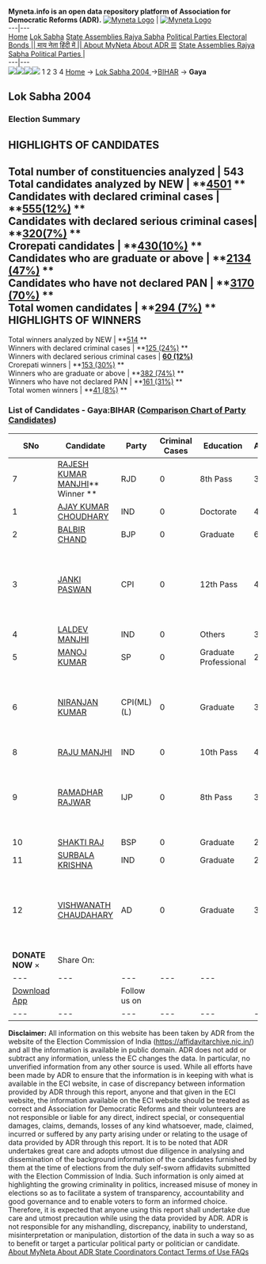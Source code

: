 **Myneta.info is an open data repository platform of Association for Democratic Reforms (ADR).**
[![Myneta Logo](https://www.myneta.info/lib/img/myneta-logo.png)](https://www.myneta.info/) | [![Myneta Logo](https://www.myneta.info/lib/img/adr-logo.png)](https://adrindia.org)  
---|---  
[Home](https://www.myneta.info/) [Lok Sabha](https://www.myneta.info/#ls "Lok Sabha") [ State Assemblies ](https://www.myneta.info/#sa "State Assemblies") [Rajya Sabha](https://www.myneta.info/#rs "Rajya Sabha") [Political Parties ](https://www.myneta.info/party "Political Parties") [ Electoral Bonds ](https://www.myneta.info/electoral_bonds "Electoral Bonds") [ || माय नेता हिंदी में || ](https://translate.google.co.in/translate?prev=hp&hl=en&js=y&u=www.myneta.info&sl=en&tl=hi&history_state0=) [ About MyNeta ](https://adrindia.org/content/about-myneta) [ About ADR ](https://adrindia.org/about-adr/who-we-are) [☰](javascript:void\(0\))
[ State Assemblies ](https://www.myneta.info/#sa "State Assemblies") [ Rajya Sabha ](https://www.myneta.info/#rs "Rajya Sabha") [ Political Parties ](https://www.myneta.info/party "Political Parties")
|   
---|---  
![](https://www.myneta.info/lib/img/banner/banner-1.png)![](https://www.myneta.info/lib/img/banner/banner-2.png)![](https://www.myneta.info/lib/img/banner/banner-3.png)![](https://www.myneta.info/lib/img/banner/banner-4.png)
1  2  3  4 
[Home](https://www.myneta.info/) → [Lok Sabha 2004 ](https://www.myneta.info/loksabha2004/)→[BIHAR](https://www.myneta.info/loksabha2004/index.php?action=show_constituencies&state_id=4) → **Gaya**
### 
## Lok Sabha 2004 
###  Election Summary 
HIGHLIGHTS OF CANDIDATES  
---  
Total number of constituencies analyzed |  543   
Total candidates analyzed by NEW | **[4501](https://www.myneta.info/loksabha2004/index.php?action=summary&subAction=candidates_analyzed&sort=candidate#summary) **  
Candidates with declared criminal cases | **[555(12%)](https://www.myneta.info/loksabha2004/index.php?action=summary&subAction=crime&sort=candidate#summary) **  
Candidates with declared serious criminal cases| **[320(7%)](https://www.myneta.info/loksabha2004/index.php?action=summary&subAction=serious_crime&sort=candidate#summary) **  
Crorepati candidates | **[430(10%)](https://www.myneta.info/loksabha2004/index.php?action=summary&subAction=crorepati&sort=candidate#summary) **  
Candidates who are graduate or above | **[2134 (47%)](https://www.myneta.info/loksabha2004/index.php?action=summary&subAction=education&sort=candidate#summary) **  
Candidates who have not declared PAN | **[3170 (70%)](https://www.myneta.info/loksabha2004/index.php?action=summary&subAction=without_pan&sort=candidate#summary) **  
Total women candidates | **[294 (7%)](https://www.myneta.info/loksabha2004/index.php?action=summary&subAction=women_candidate&sort=candidate#summary) **  
HIGHLIGHTS OF WINNERS  
---  
Total winners analyzed by NEW | **[514](https://www.myneta.info/loksabha2004/index.php?action=summary&subAction=winner_analyzed&sort=candidate#summary) **  
Winners with declared criminal cases | **[125 (24%)](https://www.myneta.info/loksabha2004/index.php?action=summary&subAction=winner_crime&sort=candidate#summary) **  
Winners with declared serious criminal cases | **[60 (12%)](https://www.myneta.info/loksabha2004/index.php?action=summary&subAction=winner_serious_crime&sort=candidate#summary)**  
Crorepati winners | **[153 (30%)](https://www.myneta.info/loksabha2004/index.php?action=summary&subAction=winner_crorepati&sort=candidate#summary) **  
Winners who are graduate or above | **[382 (74%)](https://www.myneta.info/loksabha2004/index.php?action=summary&subAction=winner_education&sort=candidate#summary) **  
Winners who have not declared PAN | **[161 (31%)](https://www.myneta.info/loksabha2004/index.php?action=summary&subAction=winner_without_pan&sort=candidate#summary) **  
Total women winners | **[41 (8%)](https://www.myneta.info/loksabha2004/index.php?action=summary&subAction=winner_women&sort=candidate#summary) **  
### List of Candidates - Gaya:BIHAR ([Comparison Chart of Party Candidates](https://www.myneta.info/loksabha2004/comparisonchart.php?constituency_id=99))
SNo | Candidate| Party| Criminal Cases| Education| Age| Total Assets| Liabilities  
---|---|---|---|---|---|---|---  
7  | [RAJESH KUMAR MANJHI](https://www.myneta.info/loksabha2004/candidate.php?candidate_id=577)** Winner ** | RJD | 0 | 8th Pass| 32 | Nil | Rs 26,000 ~ 26 Thou+  
1  | [AJAY KUMAR CHOUDHARY](https://www.myneta.info/loksabha2004/candidate.php?candidate_id=584) | IND | 0 | Doctorate| 43 | Rs 5,652 ~ 5 Thou+ | Rs 63,000 ~ 63 Thou+  
2  | [BALBIR CHAND](https://www.myneta.info/loksabha2004/candidate.php?candidate_id=578) | BJP | 0 | Graduate| 60 | Rs 63,76,167 ~ 63 Lacs+ | Rs 0 ~   
3  | [JANKI PASWAN](https://www.myneta.info/loksabha2004/candidate.php?candidate_id=580) | CPI | 0 | 12th Pass| 49 | ![](https://myneta.info/image_v2.php?myneta_folder=loksabha2004&candidate_id=580&col=ta) | ![](https://myneta.info/image_v2.php?myneta_folder=loksabha2004&candidate_id=580&col=lia)  
4  | [LALDEV MANJHI](https://www.myneta.info/loksabha2004/candidate.php?candidate_id=587) | IND | 0 | Others| 35 | Nil | Rs 0 ~   
5  | [MANOJ KUMAR](https://www.myneta.info/loksabha2004/candidate.php?candidate_id=585) | SP | 0 | Graduate Professional| 27 | Rs 4,25,000 ~ 4 Lacs+ | Rs 0 ~   
6  | [NIRANJAN KUMAR](https://www.myneta.info/loksabha2004/candidate.php?candidate_id=581) | CPI(ML)(L) | 0 | Graduate| 32 | ![](https://myneta.info/image_v2.php?myneta_folder=loksabha2004&candidate_id=581&col=ta) | ![](https://myneta.info/image_v2.php?myneta_folder=loksabha2004&candidate_id=581&col=lia)  
8  | [RAJU MANJHI](https://www.myneta.info/loksabha2004/candidate.php?candidate_id=588) | IND | 0 | 10th Pass| 42 | Nil | Rs 5,000 ~ 5 Thou+  
9  | [RAMADHAR RAJWAR](https://www.myneta.info/loksabha2004/candidate.php?candidate_id=586) | IJP | 0 | 8th Pass| 34 | ![](https://myneta.info/image_v2.php?myneta_folder=loksabha2004&candidate_id=586&col=ta) | ![](https://myneta.info/image_v2.php?myneta_folder=loksabha2004&candidate_id=586&col=lia)  
10  | [SHAKTI RAJ](https://www.myneta.info/loksabha2004/candidate.php?candidate_id=579) | BSP | 0 | Graduate| 25 | Rs 94,500 ~ 94 Thou+ | Rs 0 ~   
11  | [SURBALA KRISHNA](https://www.myneta.info/loksabha2004/candidate.php?candidate_id=582) | IND | 0 | Graduate| 27 | Rs 5,24,000 ~ 5 Lacs+ | Rs 0 ~   
12  | [VISHWANATH CHAUDAHARY](https://www.myneta.info/loksabha2004/candidate.php?candidate_id=583) | AD | 0 | Graduate| 31 | ![](https://myneta.info/image_v2.php?myneta_folder=loksabha2004&candidate_id=583&col=ta) | ![](https://myneta.info/image_v2.php?myneta_folder=loksabha2004&candidate_id=583&col=lia)  
|  **DONATE NOW** × |  Share On:  | [](https://api.whatsapp.com/send?text=https%3A%2F%2Fmyneta.info%2Fpunjab2022%2Findex.php%3Faction%3Dshow_constituencies%26state_id%3D19) | [](https://www.facebook.com/sharer/sharer.php?u=https%3A%2F%2Fmyneta.info%2Fpunjab2022%2Findex.php%3Faction%3Dshow_constituencies%26state_id%3D19) | [](https://twitter.com/share?url=https%3A%2F%2Fmyneta.info%2Fpunjab2022%2Findex.php%3Faction%3Dshow_constituencies%26state_id%3D19)  
---|---|---|---|---  
| [ Download App ](https://play.google.com/store/apps/details?id=com.webrosoft.myneta1&pcampaignid=pcampaignidMKT-Other-global-all-co-prtnr-py-PartBadge-Mar2515-1) | [](https://play.google.com/store/apps/details?id=com.webrosoft.myneta1&pcampaignid=pcampaignidMKT-Other-global-all-co-prtnr-py-PartBadge-Mar2515-1) |  Follow us on  | [](https://www.facebook.com/adrindia.org/) | [](https://twitter.com/adrspeaks) | [](https://groups.google.com/g/national-election-watch?hl=en&pli=1) | [](https://www.instagram.com/adrspeaks/) | [](https://www.youtube.com/user/adrspeaks) | [](https://sharechat.com/profile/adrspeaks)  
---|---|---|---|---|---|---|---|---  
**Disclaimer:** All information on this website has been taken by ADR from the website of the Election Commission of India (https://affidavitarchive.nic.in/) and all the information is available in public domain. ADR does not add or subtract any information, unless the EC changes the data. In particular, no unverified information from any other source is used. While all efforts have been made by ADR to ensure that the information is in keeping with what is available in the ECI website, in case of discrepancy between information provided by ADR through this report, anyone and that given in the ECI website, the information available on the ECI website should be treated as correct and Association for Democratic Reforms and their volunteers are not responsible or liable for any direct, indirect special, or consequential damages, claims, demands, losses of any kind whatsoever, made, claimed, incurred or suffered by any party arising under or relating to the usage of data provided by ADR through this report. It is to be noted that ADR undertakes great care and adopts utmost due diligence in analysing and dissemination of the background information of the candidates furnished by them at the time of elections from the duly self-sworn affidavits submitted with the Election Commission of India. Such information is only aimed at highlighting the growing criminality in politics, increased misuse of money in elections so as to facilitate a system of transparency, accountability and good governance and to enable voters to form an informed choice. Therefore, it is expected that anyone using this report shall undertake due care and utmost precaution while using the data provided by ADR. ADR is not responsible for any mishandling, discrepancy, inability to understand, misinterpretation or manipulation, distortion of the data in such a way so as to benefit or target a particular political party or politician or candidate. 
[ About MyNeta ](https://adrindia.org/content/about-myneta) [ About ADR ](https://adrindia.org/about-adr/who-we-are) [ State Coordinators ](https://adrindia.org/about-adr/state-coordinators) [ Contact ](https://adrindia.org/contact-us) [ Terms of Use ](https://adrindia.org/content/adr-terms-use) [ FAQs ](https://adrindia.org/content/faqs)
